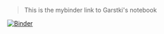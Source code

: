>This is the mybinder link to Garstki's notebook

[![Binder](https://mybinder.org/badge.svg)](http://mybinder.org/v2/gh/kgarstki/notebooks/master)
